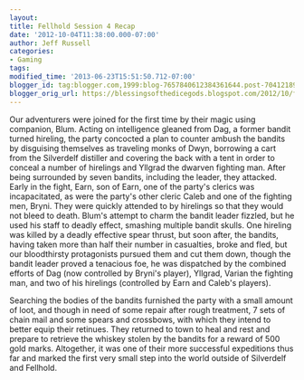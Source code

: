 ```yaml
---
layout:  
title: Fellhold Session 4 Recap
date: '2012-10-04T11:38:00.000-07:00'
author: Jeff Russell
categories:
- Gaming
tags:
modified_time: '2013-06-23T15:51:50.712-07:00'
blogger_id: tag:blogger.com,1999:blog-7657840612384361644.post-7041218957442861480
blogger_orig_url: https://blessingsofthedicegods.blogspot.com/2012/10/fellhold-session-4-recap.html
---
```


Our adventurers were joined for the first time by their magic using companion, Blum. Acting on intelligence gleaned from Dag, a former bandit turned hireling, the party concocted a plan to counter ambush the bandits by disguising themselves as traveling monks of Dwyn, borrowing a cart from the Silverdelf distiller and covering the back with a tent in order to conceal a number of hirelings and Yllgrad the dwarven fighting man. After being surrounded by seven bandits, including the leader, they attacked. Early in the fight, Earn, son of Earn, one of the party's clerics was incapacitated, as were the party's other cleric Caleb and one of the fighting men, Bryni. They were quickly attended to by hirelings so that they would not bleed to death. Blum's attempt to charm the bandit leader fizzled, but he used his staff to deadly effect, smashing multiple bandit skulls. One hireling was killed by a deadly effective spear thrust, but soon after, the bandits, having taken more than half their number in casualties, broke and fled, but our bloodthirsty protagonists pursued them and cut them down, though the bandit leader proved a tenacious foe, he was dispatched by the combined efforts of Dag (now controlled by Bryni's player), Yllgrad, Varian the fighting man, and two of his hirelings (controlled by Earn and Caleb's players).  
  
Searching the bodies of the bandits furnished the party with a small amount of loot, and though in need of some repair after rough treatment, 7 sets of chain mail and some spears and crossbows, with which they intend to better equip their retinues. They returned to town to heal and rest and prepare to retrieve the whiskey stolen by the bandits for a reward of 500 gold marks. Altogether, it was one of their more successful expeditions thus far and marked the first very small step into the world outside of Silverdelf and Fellhold. 
